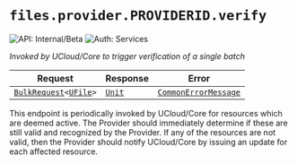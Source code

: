 # `files.provider.PROVIDERID.verify`

![API: Internal/Beta](https://img.shields.io/static/v1?label=API&message=Internal/Beta&color=red&style=flat-square)
![Auth: Services](https://img.shields.io/static/v1?label=Auth&message=Services&color=informational&style=flat-square)


_Invoked by UCloud/Core to trigger verification of a single batch_

| Request | Response | Error |
|---------|----------|-------|
|<code><a href='/docs/reference/dk.sdu.cloud.calls.BulkRequest.md'>BulkRequest</a>&lt;<a href='/docs/reference/dk.sdu.cloud.file.orchestrator.api.UFile.md'>UFile</a>&gt;</code>|<code><a href='https://kotlinlang.org/api/latest/jvm/stdlib/kotlin/-unit/'>Unit</a></code>|<code><a href='/docs/reference/dk.sdu.cloud.CommonErrorMessage.md'>CommonErrorMessage</a></code>|

This endpoint is periodically invoked by UCloud/Core for resources which are deemed active. The
Provider should immediately determine if these are still valid and recognized by the Provider.
If any of the resources are not valid, then the Provider should notify UCloud/Core by issuing
an update for each affected resource.


